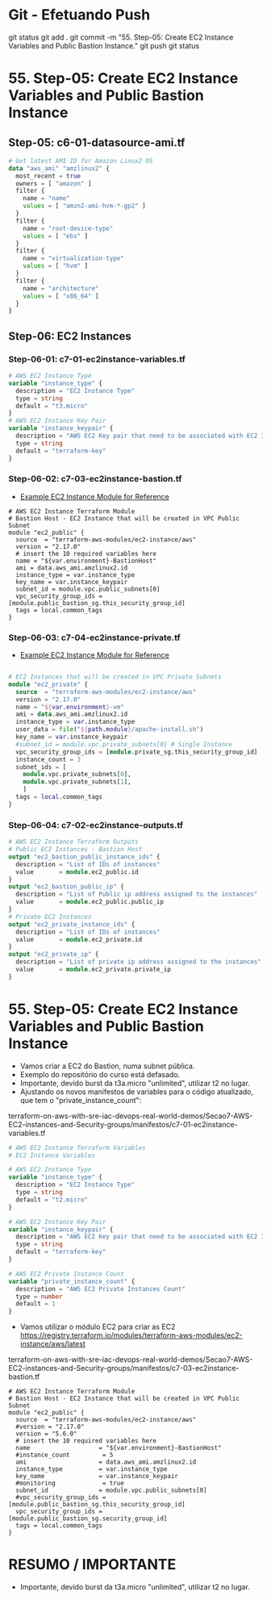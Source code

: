 
# ############################################################################
# ############################################################################
# ############################################################################
# Git - Efetuando Push

git status
git add .
git commit -m "55. Step-05: Create EC2 Instance Variables and Public Bastion Instance."
git push
git status


# ############################################################################
# ############################################################################
# ############################################################################
# 55. Step-05: Create EC2 Instance Variables and Public Bastion Instance

## Step-05: c6-01-datasource-ami.tf

```tf
# Get latest AMI ID for Amazon Linux2 OS
data "aws_ami" "amzlinux2" {
  most_recent = true
  owners = [ "amazon" ]
  filter {
    name = "name"
    values = [ "amzn2-ami-hvm-*-gp2" ]
  }
  filter {
    name = "root-device-type"
    values = [ "ebs" ]
  }
  filter {
    name = "virtualization-type"
    values = [ "hvm" ]
  }
  filter {
    name = "architecture"
    values = [ "x86_64" ]
  }
}
```


## Step-06: EC2 Instances
### Step-06-01: c7-01-ec2instance-variables.tf

```tf
# AWS EC2 Instance Type
variable "instance_type" {
  description = "EC2 Instance Type"
  type = string
  default = "t3.micro"  
}
# AWS EC2 Instance Key Pair
variable "instance_keypair" {
  description = "AWS EC2 Key pair that need to be associated with EC2 Instance"
  type = string
  default = "terraform-key"
}
```


### Step-06-02: c7-03-ec2instance-bastion.tf
- [Example EC2 Instance Module for Reference](https://registry.terraform.io/modules/terraform-aws-modules/ec2-instance/aws/latest/examples/basic)
```t
# AWS EC2 Instance Terraform Module
# Bastion Host - EC2 Instance that will be created in VPC Public Subnet
module "ec2_public" {
  source  = "terraform-aws-modules/ec2-instance/aws"
  version = "2.17.0"
  # insert the 10 required variables here
  name = "${var.environment}-BastionHost"
  ami = data.aws_ami.amzlinux2.id 
  instance_type = var.instance_type
  key_name = var.instance_keypair
  subnet_id = module.vpc.public_subnets[0]
  vpc_security_group_ids = [module.public_bastion_sg.this_security_group_id]    
  tags = local.common_tags
}
```


### Step-06-03: c7-04-ec2instance-private.tf
- [Example EC2 Instance Module for Reference](https://registry.terraform.io/modules/terraform-aws-modules/ec2-instance/aws/latest/examples/basic)
```tf

# EC2 Instances that will be created in VPC Private Subnets
module "ec2_private" {
  source  = "terraform-aws-modules/ec2-instance/aws"
  version = "2.17.0"
  name = "${var.environment}-vm"
  ami = data.aws_ami.amzlinux2.id 
  instance_type = var.instance_type
  user_data = file("${path.module}/apache-install.sh")
  key_name = var.instance_keypair
  #subnet_id = module.vpc.private_subnets[0] # Single Instance
  vpc_security_group_ids = [module.private_sg.this_security_group_id]    
  instance_count = 3
  subnet_ids = [
    module.vpc.private_subnets[0], 
    module.vpc.private_subnets[1],
    ]
  tags = local.common_tags
}
```


### Step-06-04: c7-02-ec2instance-outputs.tf
```tf
# AWS EC2 Instance Terraform Outputs
# Public EC2 Instances - Bastion Host
output "ec2_bastion_public_instance_ids" {
  description = "List of IDs of instances"
  value       = module.ec2_public.id
}
output "ec2_bastion_public_ip" {
  description = "List of Public ip address assigned to the instances"
  value       = module.ec2_public.public_ip
}
# Private EC2 Instances
output "ec2_private_instance_ids" {
  description = "List of IDs of instances"
  value       = module.ec2_private.id
}
output "ec2_private_ip" {
  description = "List of private ip address assigned to the instances"
  value       = module.ec2_private.private_ip
}
```




# ############################################################################
# ############################################################################
# ############################################################################
# 55. Step-05: Create EC2 Instance Variables and Public Bastion Instance

- Vamos criar a EC2 do Bastion, numa subnet pública.
- Exemplo do repositório do curso está defasado.
- Importante, devido burst da t3a.micro "unlimited", utilizar t2 no lugar.
- Ajustando os novos manifestos de variables para o código atualizado, que tem o "private_instance_count":

terraform-on-aws-with-sre-iac-devops-real-world-demos/Secao7-AWS-EC2-instances-and-Security-groups/manifestos/c7-01-ec2instance-variables.tf

~~~~tf
# AWS EC2 Instance Terraform Variables
# EC2 Instance Variables

# AWS EC2 Instance Type
variable "instance_type" {
  description = "EC2 Instance Type"
  type = string
  default = "t2.micro"  
}

# AWS EC2 Instance Key Pair
variable "instance_keypair" {
  description = "AWS EC2 Key pair that need to be associated with EC2 Instance"
  type = string
  default = "terraform-key"
}

# AWS EC2 Private Instance Count
variable "private_instance_count" {
  description = "AWS EC2 Private Instances Count"
  type = number
  default = 1  
}
~~~~



- Vamos utilizar o módulo EC2 para criar as EC2
<https://registry.terraform.io/modules/terraform-aws-modules/ec2-instance/aws/latest>

terraform-on-aws-with-sre-iac-devops-real-world-demos/Secao7-AWS-EC2-instances-and-Security-groups/manifestos/c7-03-ec2instance-bastion.tf

~~~~TF
# AWS EC2 Instance Terraform Module
# Bastion Host - EC2 Instance that will be created in VPC Public Subnet
module "ec2_public" {
  source  = "terraform-aws-modules/ec2-instance/aws"
  #version = "2.17.0"
  version = "5.6.0"
  # insert the 10 required variables here
  name                   = "${var.environment}-BastionHost"
  #instance_count         = 5
  ami                    = data.aws_ami.amzlinux2.id
  instance_type          = var.instance_type
  key_name               = var.instance_keypair
  #monitoring             = true
  subnet_id              = module.vpc.public_subnets[0]
  #vpc_security_group_ids = [module.public_bastion_sg.this_security_group_id]
  vpc_security_group_ids = [module.public_bastion_sg.security_group_id]
  tags = local.common_tags
}
~~~~





# ############################################################################
# ############################################################################
# ############################################################################
# RESUMO / IMPORTANTE

- Importante, devido burst da t3a.micro "unlimited", utilizar t2 no lugar.